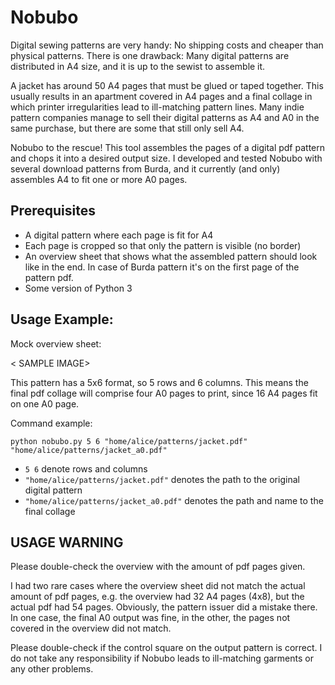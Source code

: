# Nobubo
Digital sewing patterns are very handy: No shipping costs and cheaper than physical patterns. There is one drawback: Many digital patterns are distributed in A4 size, and it is up to the sewist to assemble it.

A jacket has around 50 A4 pages that must be glued or taped together. This usually results in an apartment covered in A4 pages and a final collage in which printer irregularities lead to ill-matching pattern lines. Many indie pattern companies manage to sell their digital patterns as A4 and A0 in the same purchase, but there are some that still only sell A4.

Nobubo to the rescue! This tool assembles the pages of a digital pdf pattern and chops it into a desired output size. I developed and tested Nobubo with several download patterns from Burda, and it currently (and only) assembles A4 to fit one or more A0 pages.

## Prerequisites
* A digital pattern where each page is fit for A4
* Each page is cropped so that only the pattern is visible (no border)
* An overview sheet that shows what the assembled pattern should look like in the end. In case of Burda pattern it's on the first page of the pattern pdf.
* Some version of Python 3

## Usage Example:
Mock overview sheet:

< SAMPLE IMAGE>

This pattern has a 5x6 format, so 5 rows and 6 columns. This means the final pdf collage will comprise four A0 pages to print, since 16 A4 pages fit on one A0 page.

Command example: 
```
python nobubo.py 5 6 "home/alice/patterns/jacket.pdf" "home/alice/patterns/jacket_a0.pdf" 
```
* `5 6` denote rows and columns
* `"home/alice/patterns/jacket.pdf"` denotes the path to the original digital pattern
* `"home/alice/patterns/jacket_a0.pdf"` denotes the path and name to the final collage

## USAGE WARNING
Please double-check the overview with the amount of pdf pages given.

I had two rare cases where the overview sheet did not match the actual amount of pdf pages, e.g. the overview had 32 A4 pages (4x8), but the actual pdf had 54 pages. Obviously, the pattern issuer did a mistake there. In one case, the final A0 output was fine, in the other, the pages not covered in the overview did not match.

Please double-check if the control square on the output pattern is correct. I do not take any responsibility if Nobubo leads to ill-matching garments or any other problems.

